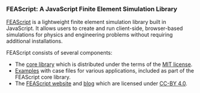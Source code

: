 ### FEAScript: A JavaScript Finite Element Simulation Library

<a href="https://feascript.com/" target="_blank">FEAScript</a> is a lightweight finite element simulation library built in JavaScript. It allows users to create and run client-side, browser-based simulations for physics and engineering problems without requiring additional installations.

FEAScript consists of several components:

- The [core library](https://github.com/FEAScript/FEAScript) which is distributed under the terms of the <a href="https://github.com/FEAScript/FEAScript-core/blob/main/LICENSE" target="_blank">MIT license</a>.
- [Examples](https://github.com/FEAScript/FEAScript-core/tree/main/examples) with case files for various applications, included as part of the FEAScript core library.
- The [FEAScript website](https://github.com/FEAScript/FEAScript-website) and [blog](https://github.com/FEAScript/FEAScript-blog) which are licensed under <a href="https://github.com/FEAScript/FEAScript-website/blob/main/LICENSE" target="_blank">CC-BY 4.0</a>.
